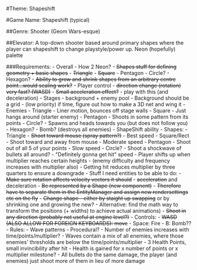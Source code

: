 #Theme: Shapeshift

#Game Name: Shapeshift (typical)

##Genre: Shooter (Geom Wars-esque)

##Elevator: A top-down shooter based around primary shapes where the player can shapeshift to change playstyle/power up. Neon (hopefully) palette

###Requirements:
    - Overall
        - How 2 Neon?
        - ~~Shapes stuff for defining geometry + basic shapes~~
            - ~~Triangle~~
            - ~~Square~~
            - Pentagon
            - Circle?
            - Hexagon?
        - ~~Ability to grow and shrink shapes from an arbitrary centre point...would scaling work?~~
    - Player control
        - ~~direction change (rotation) very fast? (WASD)~~
        - ~~Small acceleration effect?~~
            - play with this (and deceleration)
    - Stages
        - background + enemy pool
        - Background should be a grid
            - (low priority) if time, figure out how to make a 3D net and wing it
    - Enemies
        - Triangle
            - Liner motion, bounces off stage walls
        - Square
            - Just hangs around (starter enemy)
        - Pentagon
            - Shoots in some pattern from its points
        - Circle?
            - Spawns and heads towards you (but does not follow you)
        - Hexagon?
            - Bomb? (destroys all enemies)
    - ShapeShift ability
        - Shapes:
            - Triangle
                - ~~Shoot toward mouse (spray pattern?)~~
                - Best speed
            - Square/Rect
                - Shoot toward and away from mouse
                - Moderate speed
            - Pentagon
                - Shoot out of all 5 of your points
                - Slow speed
            - Circle?
                - Shoot a shockwave of bullets all around?
                - "Definitely gonna get hit" speed
        - Player shifts up when multiplier reaches certain heights
            - (enemy difficulty and frequency increases with multiplier also)
        - Getting hit reduces multiplier by three quarters to ensure a downgrade
    - Stuff I need entities to be able to do:
        - ~~Make sure rotation affects velocity vectors it should~~
        - ~~acceleration~~ and deceleration
        - ~~Be represented by a Shape (new component)~~
            - ~~Therefore have to separate them in the EntityManager and assign new rendersettings etc on the fly~~
        - ~~Change shape - either by staight up swapping~~ or by shrinking one and growing the new?
            - Alternative: find the math way to transform the positions (+ widths) to achieve actual animations)
        - ~~Shoot in any direction (probably not useful at engine level?)~~
    - Controls:
        - ~~WASD (ALSO ALLOW FOR FOREIGN KEYBOARDS): move~~
        - Space: Fire
        - B: Bomb??
    - Rules:
        - Wave patterns
        - Procedural?
            - Number of enemies increases with time/points/multiplier?
            - Waves contain a mix of all enemies, where those enemies' thresholds are below the time/points/multiplier
        - 3 Health Points, small invincibility after hit
        - Health is gained for x number of points or x multiplier milestone?
        - All bullets do the same damage, the player (and enemies) just shoot more of them in lieu of more damage
